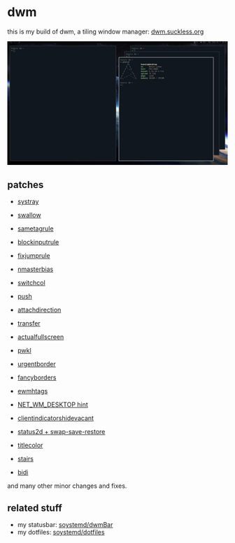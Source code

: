 # dwm

this is my build of dwm, a tiling window manager:
[dwm.suckless.org](https://dwm.suckless.org)

![screenshot](screenshot.jpg)

## patches

- [systray](https://dwm.suckless.org/patches/systray)

- [swallow](https://dwm.suckless.org/patches/swallow)

- [sametagrule](https://github.com/ghesy/dwm/commit/fb1e103)

- [blockinputrule](https://github.com/ghesy/dwm/compare/36f4be5...b4d681d)

- [fixjumprule](https://github.com/ghesy/dwm/commit/5643525)

- [nmasterbias](https://github.com/ghesy/dwm/commit/601138f)

- [switchcol](https://dwm.suckless.org/patches/switchcol)

- [push](https://dwm.suckless.org/patches/push)

- [attachdirection](https://dwm.suckless.org/patches/attachdirection)

- [transfer](https://dwm.suckless.org/patches/transfer)

- [actualfullscreen](https://dwm.suckless.org/patches/actualfullscreen)

- [pwkl](https://dwm.suckless.org/patches/pwkl)

- [urgentborder](https://dwm.suckless.org/patches/urgentborder)

- [fancyborders](https://github.com/ghesy/dwm/commit/b375ca9)

- [ewmhtags](https://dwm.suckless.org/patches/ewmhtags)

- [NET_WM_DESKTOP hint](https://github.com/ghesy/dwm/compare/cc4564f...5ce1409)

- [clientindicatorshidevacant](https://dwm.suckless.org/patches/clientindicators)

- [status2d + swap-save-restore](https://dwm.suckless.org/patches/status2d)

- [titlecolor](https://dwm.suckless.org/patches/titlecolor)

- [stairs](https://dwm.suckless.org/patches/stairs)

- [bidi](https://dwm.suckless.org/patches/bidi)

and many other minor changes and fixes.

## related stuff

- my statusbar: [soystemd/dwmBar](https://github.com/ghesy/dwmbar)
- my dotfiles: [soystemd/dotfiles](https://github.com/ghesy/dotfiles)
